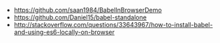 - https://github.com/saan1984/BabelInBrowserDemo
- https://github.com/Daniel15/babel-standalone
- http://stackoverflow.com/questions/33643967/how-to-install-babel-and-using-es6-locally-on-browser
